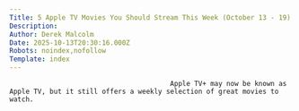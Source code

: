 ```yaml
---
Title: 5 Apple TV Movies You Should Stream This Week (October 13 - 19)
Description: 
Author: Derek Malcolm
Date: 2025-10-13T20:30:16.000Z
Robots: noindex,nofollow
Template: index
---
```


                                            Apple TV+ may now be known as Apple TV, but it still offers a weekly selection of great movies to watch.  
                                        